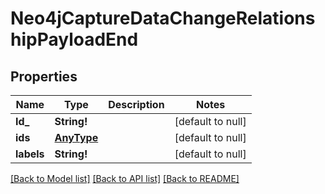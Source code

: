 # Neo4jCaptureDataChangeRelationshipPayloadEnd

## Properties
Name | Type | Description | Notes
------------ | ------------- | ------------- | -------------
**Id_** | **String!** |  | [default to null]
**ids** | [**AnyType**](AnyType.md) |  | [default to null]
**labels** | **String!** |  | [default to null]

[[Back to Model list]](../README.md#documentation-for-models) [[Back to API list]](../README.md#documentation-for-api-endpoints) [[Back to README]](../README.md)


